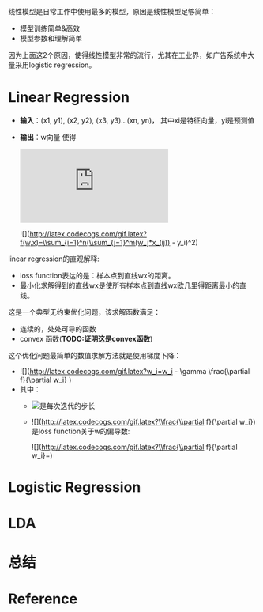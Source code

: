 线性模型是日常工作中使用最多的模型，原因是线性模型足够简单：
- 模型训练简单&高效
- 模型参数和理解简单

因为上面这2个原因，使得线性模型非常的流行，尤其在工业界，如广告系统中大量采用logistic regression。

# Linear Regression
- **输入**：(x1, y1), (x2, y2), (x3, y3)...(xn, yn)， 其中xi是特征向量，yi是预测值
- **输出**：w向量 使得 
   
   ![](http://latex.codecogs.com/gif.latex?w=min(f(x))) 
   
   ![](http://latex.codecogs.com/gif.latex?f(w,x)=\\sum_{i=1}^n(\\sum_{j=1}^m(w_j*x_(ij)) - y_i)^2) 

linear regression的直观解释:
- loss function表达的是：样本点到直线wx的距离。
- 最小化求解得到的直线wx是使所有样本点到直线wx欧几里得距离最小的直线。

这是一个典型无约束优化问题，该求解函数满足：
- 连续的，处处可导的函数
- convex 函数(**TODO:证明这是convex函数**)

这个优化问题最简单的数值求解方法就是使用梯度下降：
- ![](http://latex.codecogs.com/gif.latex?w_i=w_i - \\gamma \\frac{\\partial f}{\\partial w_i} ) 
- 其中：
   - ![](http://latex.codecogs.com/gif.latex?\\gamma)是每次迭代的步长
   - ![](http://latex.codecogs.com/gif.latex?\\frac{\\partial f}{\\partial w_i}) 是loss function关于w的偏导数:
      
      ![](http://latex.codecogs.com/gif.latex?\\frac{\\partial f}{\\partial w_i}=)

# Logistic Regression

# LDA

# 总结

# Reference
